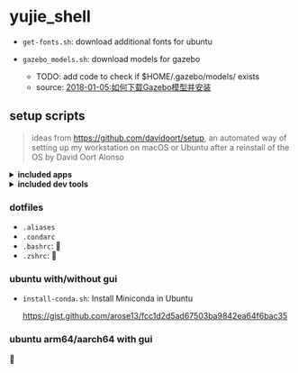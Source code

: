 # yujie_shell

- `get-fonts.sh`: download additional fonts for ubuntu

- `gazebo_models.sh`: download models for gazebo
    - TODO: add code to check if $HOME/.gazebo/models/ exists
    - source: [2018-01-05:如何下载Gazebo模型并安装](https://www.jianshu.com/p/ca229733c22a)

## setup scripts

> ideas from <https://github.com/davidoort/setup>, an automated way of setting up my workstation on macOS or Ubuntu after a reinstall of the OS by David Oort Alonso

<details>
    <summary><b>included apps</b></summary>
        <div align="left">
            <ul>
                <li>Chrome</li>
            </ul>
        </div>
</details>

<details>
    <summary><b>included dev tools</b></summary>
        <div align="left">
            <ul>
                <li>VS code</li>
            </ul>
        </div>
</details>

### dotfiles

- `.aliases`
- `.condarc`
- `.bashrc`: 🚧
- `.zshrc`: 🚧

### ubuntu with/without gui

- `install-conda.sh`: Install Miniconda in Ubuntu

    https://gist.github.com/arose13/fcc1d2d5ad67503ba9842ea64f6bac35

### ubuntu arm64/aarch64 with gui

🚧
